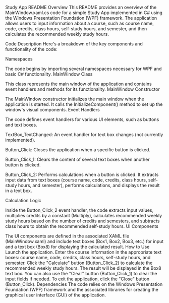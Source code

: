 Study App README
Overview
This README provides an overview of the MainWindow.xaml.cs code for a simple Study App implemented in C# using the Windows Presentation Foundation (WPF) framework. The application allows users to input information about a course, such as course name, code, credits, class hours, self-study hours, and semester, and then calculates the recommended weekly study hours.

Code Description
Here's a breakdown of the key components and functionality of the code:

Namespaces

The code begins by importing several namespaces necessary for WPF and basic C# functionality.
MainWindow Class

This class represents the main window of the application and contains event handlers and methods for its functionality.
MainWindow Constructor

The MainWindow constructor initializes the main window when the application is started. It calls the InitializeComponent() method to set up the window's visual components.
Event Handlers

The code defines event handlers for various UI elements, such as buttons and text boxes.

TextBox_TextChanged: An event handler for text box changes (not currently implemented).

Button_Click: Closes the application when a specific button is clicked.

Button_Click_1: Clears the content of several text boxes when another button is clicked.

Button_Click_2: Performs calculations when a button is clicked. It extracts input data from text boxes (course name, code, credits, class hours, self-study hours, and semester), performs calculations, and displays the result in a text box.

Calculation Logic

Inside the Button_Click_2 event handler, the code extracts input values, multiplies credits by a constant (Multiply), calculates recommended weekly study hours based on the number of credits and semesters, and subtracts class hours to obtain the recommended self-study hours.
UI Components

The UI components are defined in the associated XAML file (MainWindow.xaml) and include text boxes (Box1, Box2, Box3, etc.) for input and a text box (Box8) for displaying the calculated result.
How to Use
Launch the application.
Enter the course information in the appropriate text boxes: course name, code, credits, class hours, self-study hours, and semester.
Click the "Calculate" button (Button_Click_2) to calculate the recommended weekly study hours.
The result will be displayed in the Box8 text box.
You can also use the "Clear" button (Button_Click_1) to clear the input fields if needed.
To exit the application, click the "Close" button (Button_Click).
Dependencies
The code relies on the Windows Presentation Foundation (WPF) framework and the associated libraries for creating the graphical user interface (GUI) of the application.
